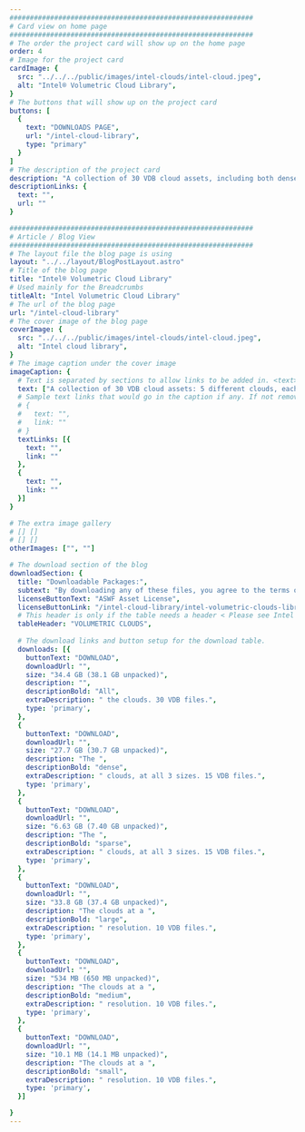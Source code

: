 ```yaml
---
############################################################
# Card view on home page
############################################################
# The order the project card will show up on the home page
order: 4
# Image for the project card
cardImage: {
  src: "../../../public/images/intel-clouds/intel-cloud.jpeg",
  alt: "Intel® Volumetric Cloud Library",
}
# The buttons that will show up on the project card
buttons: [
  {
    text: "DOWNLOADS PAGE",
    url: "/intel-cloud-library",
    type: "primary"
  }
]
# The description of the project card
description: "A collection of 30 VDB cloud assets, including both dense and sparse clouds, at resolutions ranging from quite small (< 1 MB) to quite large (> 8 GB)."
descriptionLinks: {
  text: "",
  url: ""
}

############################################################
# Article / Blog View
############################################################
# The layout file the blog page is using
layout: "../../layout/BlogPostLayout.astro"
# Title of the blog page
title: "Intel® Volumetric Cloud Library"
# Used mainly for the Breadcrumbs
titleAlt: "Intel Volumetric Cloud Library"
# The url of the blog page
url: "/intel-cloud-library"
# The cover image of the blog page
coverImage: {
  src: "../../../public/images/intel-clouds/intel-cloud.jpeg",
  alt: "Intel cloud library",
}
# The image caption under the cover image
imageCaption: {
  # Text is separated by sections to allow links to be added in. <text> <link> <text>
  text: ["A collection of 30 VDB cloud assets: 5 different clouds, each in a dense version and a sparse version, and each of these at 3 different resolutions. The resolutions range from the very small (<1MB) for quick testing, through medium for typical film asset size, to the relatively large (>8GB) for scalability testing.",],
  # Sample text links that would go in the caption if any. If not remove them like this:
  # {
  #   text: "",
  #   link: ""
  # }
  textLinks: [{
    text: "",
    link: ""
  },
  {
    text: "",
    link: ""
  }]
}

# The extra image gallery
# [] []
# [] []
otherImages: ["", ""]

# The download section of the blog
downloadSection: {
  title: "Downloadable Packages:",
  subtext: "By downloading any of these files, you agree to the terms of the license linked below.",
  licenseButtonText: "ASWF Asset License",
  licenseButtonLink: "/intel-cloud-library/intel-volumetric-clouds-library",
  # This header is only if the table needs a header < Please see Intel page for example of that >
  tableHeader: "VOLUMETRIC CLOUDS",
  
  # The download links and button setup for the download table.
  downloads: [{
    buttonText: "DOWNLOAD",
    downloadUrl: "",
    size: "34.4 GB (38.1 GB unpacked)",
    description: "",
    descriptionBold: "All",
    extraDescription: " the clouds. 30 VDB files.",
    type: 'primary',
  },
  {
    buttonText: "DOWNLOAD",
    downloadUrl: "",
    size: "27.7 GB (30.7 GB unpacked)",
    description: "The ",
    descriptionBold: "dense",
    extraDescription: " clouds, at all 3 sizes. 15 VDB files.",
    type: 'primary',
  },
  {
    buttonText: "DOWNLOAD",
    downloadUrl: "",
    size: "6.63 GB (7.40 GB unpacked)",
    description: "The ",
    descriptionBold: "sparse",
    extraDescription: " clouds, at all 3 sizes. 15 VDB files.",
    type: 'primary',
  },
  {
    buttonText: "DOWNLOAD",
    downloadUrl: "",
    size: "33.8 GB (37.4 GB unpacked)",
    description: "The clouds at a ",
    descriptionBold: "large",
    extraDescription: " resolution. 10 VDB files.",
    type: 'primary',
  },
  {
    buttonText: "DOWNLOAD",
    downloadUrl: "",
    size: "534 MB (650 MB unpacked)",
    description: "The clouds at a ",
    descriptionBold: "medium",
    extraDescription: " resolution. 10 VDB files.",
    type: 'primary',
  },
  {
    buttonText: "DOWNLOAD",
    downloadUrl: "",
    size: "10.1 MB (14.1 MB unpacked)",
    description: "The clouds at a ",
    descriptionBold: "small",
    extraDescription: " resolution. 10 VDB files.",
    type: 'primary',
  }]

}
---
```


